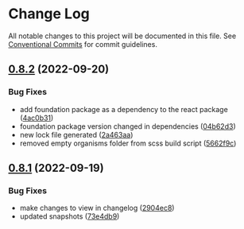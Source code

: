 # Change Log

All notable changes to this project will be documented in this file.
See [Conventional Commits](https://conventionalcommits.org) for commit guidelines.

## [0.8.2](https://github.com/nikita-reva/design_system-exercise/compare/v0.8.1...v0.8.2) (2022-09-20)


### Bug Fixes

* add foundation package as a dependency to the react package ([4ac0b31](https://github.com/nikita-reva/design_system-exercise/commit/4ac0b312436dc12ac3bce210dd989076662e47c2))
* foundation package version changed in dependencies ([04b62d3](https://github.com/nikita-reva/design_system-exercise/commit/04b62d3faf6f5aeebf601402d48ecb5e34a2d87b))
* new lock file generated ([2a463aa](https://github.com/nikita-reva/design_system-exercise/commit/2a463aa98c420590e4b6c68f4e8a65fba69335e4))
* removed empty organisms folder from scss build script ([5662f9c](https://github.com/nikita-reva/design_system-exercise/commit/5662f9c1a20f6ebba4f6b744558db530458b3909))





## [0.8.1](https://github.com/nikita-reva/design_system-exercise/compare/v0.8.0...v0.8.1) (2022-09-19)

### Bug Fixes

- make changes to view in changelog ([2904ec8](https://github.com/nikita-reva/design_system-exercise/commit/2904ec88fa814e3ec7507fe6568498ea8ce58173))
- updated snapshots ([73e4db9](https://github.com/nikita-reva/design_system-exercise/commit/73e4db9a31a36ffc53a6e6272c5a33dfbc3c533c))
